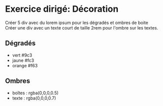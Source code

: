 # Exercice dirigé: Décoration

Créer 5 div avec du lorem ipsum pour les dégradés et ombres de boite
Créer une div avec un texte court de taille 2rem pour l'ombre sur les textes.

## Dégradés

- vert #9c3
- jaune #fc3
- orange #f63

## Ombres

- boîtes : rgba(0,0,0,0.5)
- texte : rgba(0,0,0,0.7)
